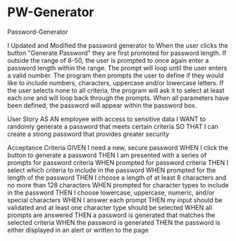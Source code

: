 # PW-Generator

Password-Generator



I Updated and Modified the password generator to When the user clicks the button "Generate Password" they are first promoted for password length. If outside the range of 8-50, the user is prompted to once again enter a password length within the range. The prompt will loop until the user enters a valid number. The program then prompts the user to define if they would like to include numbers, characters, uppercase and/or lowercase letters. If the user selects none to all criteria, the program will ask it to select at least each one and will loop back through the prompts. When all parameters have been defined, the password will appear within the password box.



User Story AS AN employee with access to sensitive data I WANT to randomly generate a password that meets certain criteria SO THAT I can create a strong password that provides greater security





Acceptance Criteria GIVEN I need a new, secure password WHEN I click the button to generate a password THEN I am presented with a series of prompts for password criteria WHEN prompted for password criteria THEN I select which criteria to include in the password WHEN prompted for the length of the password THEN I choose a length of at least 8 characters and no more than 128 characters WHEN prompted for character types to include in the password THEN I choose lowercase, uppercase, numeric, and/or special characters WHEN I answer each prompt THEN my input should be validated and at least one character type should be selected WHEN all prompts are answered THEN a password is generated that matches the selected criteria WHEN the password is generated THEN the password is either displayed in an alert or written to the page
